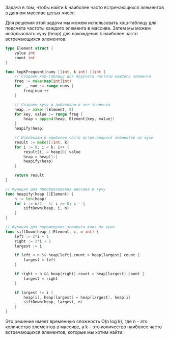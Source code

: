 Задача в том, чтобы найти k наиболее часто встречающихся элементов в данном массиве целых чисел.

Для решения этой задачи мы можем использовать хэш-таблицу для подсчета частоты каждого элемента в массиве. Затем мы можем использовать кучу (heap) для нахождения k наиболее часто встречающихся элементов.

```go
type Element struct {
    value int
    count int
}

func topKFrequent(nums []int, k int) []int {
    // Создаем хэш-таблицу для подсчета частоты каждого элемента
    freq := make(map[int]int)
    for _, num := range nums {
        freq[num]++
    }

    // Создаем кучу и добавляем в нее элементы
    heap := make([]Element, 0)
    for key, value := range freq {
        heap = append(heap, Element{key, value})
    }
    heapify(heap)

    // Извлекаем k наиболее часто встречающихся элементов из кучи
    result := make([]int, k)
    for i := 0; i < k; i++ {
        result[i] = heap[0].value
        heap = heap[1:]
        heapify(heap)
    }

    return result
}

// Функция для преобразования массива в кучу
func heapify(heap []Element) {
    n := len(heap)
    for i := n/2 - 1; i >= 0; i-- {
        siftDown(heap, i, n)
    }
}

// Функция для перемещения элемента вниз по куче
func siftDown(heap []Element, i, n int) {
    left := 2*i + 1
    right := 2*i + 2
    largest := i

    if left < n && heap[left].count > heap[largest].count {
        largest = left
    }

    if right < n && heap[right].count > heap[largest].count {
        largest = right
    }

    if largest != i {
        heap[i], heap[largest] = heap[largest], heap[i]
        siftDown(heap, largest, n)
    }
}
```

Это решение имеет временную сложность O(n log k), где n - это количество элементов в массиве, а k - это количество наиболее часто встречающихся элементов, которые мы хотим найти.
